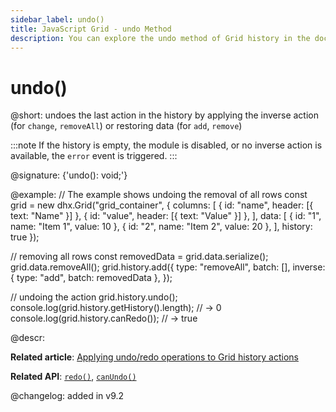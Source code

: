 ```yaml
---
sidebar_label: undo()
title: JavaScript Grid - undo Method 
description: You can explore the undo method of Grid history in the documentation of the DHTMLX JavaScript UI library. Browse developer guides and API reference, try out code examples and live demos, and download a free 30-day evaluation version of DHTMLX Suite.
---
```


# undo()

@short: undoes the last action in the history by applying the inverse action (for `change`, `removeAll`) or restoring data (for `add`, `remove`)

:::note
If the history is empty, the module is disabled, or no inverse action is available, the `error` event is triggered.
:::

@signature: {'undo(): void;'}

@example:
// The example shows undoing the removal of all rows
const grid = new dhx.Grid("grid_container", {
    columns: [
        { id: "name", header: [{ text: "Name" }] },
        { id: "value", header: [{ text: "Value" }] },
    ],
    data: [
        { id: "1", name: "Item 1", value: 10 },
        { id: "2", name: "Item 2", value: 20 },
    ],
    history: true
});

// removing all rows
const removedData = grid.data.serialize();
grid.data.removeAll();
grid.history.add({
    type: "removeAll",
    batch: [],
    inverse: { type: "add", batch: removedData },
});

// undoing the action
grid.history.undo();
console.log(grid.history.getHistory().length); // -> 0
console.log(grid.history.canRedo()); // -> true

@descr:

**Related article**: [Applying undo/redo operations to Grid history actions](grid/usage_history.md/#applying-undoredo-operations-to-grid-history-actions)

**Related API**: [`redo()`](grid/api/history/redo_method.md), [`canUndo()`](grid/api/history/canundo_method.md)

@changelog:
added in v9.2